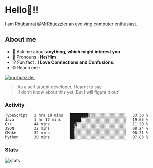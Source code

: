 
  
  
# Hello:wave:!!
I am Rhubanraj [@MrRhuezzler](https://github.com/MrRhuezzler) an evolving computer enthusiast.

## About me
<!-- - :sparkles: I'm currently working on [**de-viz**](https://github.com/MrRhuezzler/de-viz) -->
<!-- - :sparkles: Previously worked in [**Journal Management System**](https://manuscript.psgtech.ac.in) -->
<!-- - :book: I'm currently learning **Microservices Architecture** -->
- :speech_balloon: Ask me about **anything, which might interest you**
- :man: Pronouns : **He/Him**
- :interrobang: Fun fact : **I Love Connections and Confusions**.
- :globe_with_meridians: Reach me :  
  
[![mrrhuezzler](https://img.shields.io/badge/LinkedIn-0077B5?style=for-the-badge&logo=linkedin&logoColor=white)](https://www.linkedin.com/in/mrrhuezzler/)
<!--
### Interesting things, I found :bangbang:
-->
<!--
## Skills

## Drop a, Hi !
-->

<!-- 
Quotes
>  Always we overestimate the amount of work we can do in a day,  
>  and underestimate the amount we can do in our lifetime.
-->

> As a self taught developer, I learnt to say  
> 'I don't know about this yet, But I will figure it out'

### Activity
<!--START_SECTION:waka-->

```text
TypeScript   2 hrs 10 mins   ████████▒░░░░░░░░░░░░░░░░   33.30 %
Java         1 hr 17 mins    █████░░░░░░░░░░░░░░░░░░░░   19.65 %
C++          44 mins         ██▓░░░░░░░░░░░░░░░░░░░░░░   11.20 %
JSON         32 mins         ██░░░░░░░░░░░░░░░░░░░░░░░   08.24 %
CMake        32 mins         ██░░░░░░░░░░░░░░░░░░░░░░░   08.21 %
Python       30 mins         ██░░░░░░░░░░░░░░░░░░░░░░░   07.83 %
```

<!--END_SECTION:waka-->

### Stats
![stats](https://github-readme-streak-stats.herokuapp.com/?user=MrRhuezzler)
